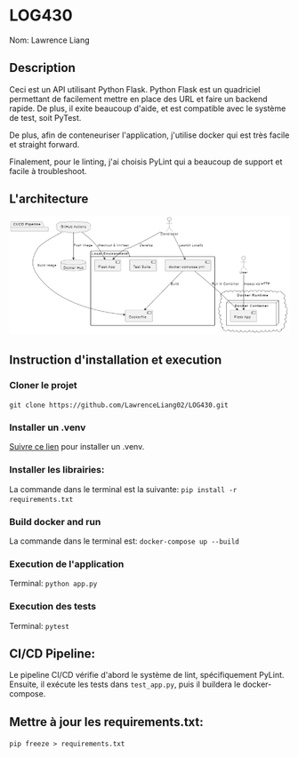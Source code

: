 # LOG430
Nom: Lawrence Liang

## Description
Ceci est un API utilisant Python Flask. Python Flask est un quadriciel permettant de facilement mettre en place des URL et faire un backend rapide. De plus, il exite beaucoup d'aide, et est compatible avec le système de test, soit PyTest.

De plus, afin de conteneuriser l'application, j'utilise docker qui est très facile et straight forward. 

Finalement, pour le linting, j'ai choisis PyLint qui a beaucoup de support et facile à troubleshoot.

## L'architecture

![alt text](image.png)

## Instruction d'installation et execution

### Cloner le projet
`git clone https://github.com/LawrenceLiang02/LOG430.git`

### Installer un .venv
[Suivre ce lien](https://packaging.python.org/en/latest/guides/installing-using-pip-and-virtual-environments/) pour installer un .venv.

### Installer les librairies:
La commande dans le terminal est la suivante: `pip install -r requirements.txt`

### Build docker and run
La commande dans le terminal est: `docker-compose up --build`

### Execution de l'application

Terminal: `python app.py`

### Execution des tests

Terminal: `pytest`

## CI/CD Pipeline:

Le pipeline CI/CD vérifie d'abord le système de lint, spécifiquement PyLint. Ensuite, il exécute les tests dans `test_app.py`, puis il buildera le docker-compose. 

## Mettre à jour les requirements.txt:

`pip freeze > requirements.txt`